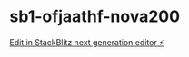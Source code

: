 # sb1-ofjaathf-nova200

[Edit in StackBlitz next generation editor ⚡️](https://stackblitz.com/~/github.com/markoneo/sb1-ofjaathf-nova200)